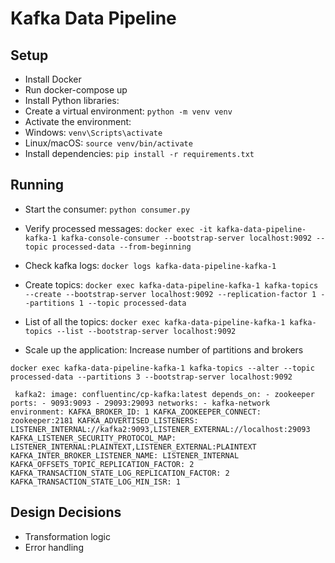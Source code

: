 # Kafka Data Pipeline

## Setup

- Install Docker
- Run docker-compose up
- Install Python libraries:
- Create a virtual environment: `python -m venv venv`
- Activate the environment:
- Windows: `venv\Scripts\activate`
- Linux/macOS: `source venv/bin/activate`
- Install dependencies: `pip install -r requirements.txt`

## Running

- Start the consumer: `python consumer.py`
- Verify processed messages:
  `docker exec -it kafka-data-pipeline-kafka-1 kafka-console-consumer --bootstrap-server localhost:9092 --topic processed-data --from-beginning`

- Check kafka logs:
  `docker logs kafka-data-pipeline-kafka-1`

- Create topics:
  `docker exec kafka-data-pipeline-kafka-1 kafka-topics --create --bootstrap-server localhost:9092 --replication-factor 1 --partitions 1 --topic processed-data`

- List of all the topics:
  `docker exec kafka-data-pipeline-kafka-1 kafka-topics --list --bootstrap-server localhost:9092`

- Scale up the application: Increase number of partitions and brokers

`docker exec kafka-data-pipeline-kafka-1 kafka-topics --alter --topic processed-data --partitions 3 --bootstrap-server localhost:9092`

` kafka2:
    image: confluentinc/cp-kafka:latest
    depends_on:
      - zookeeper
    ports:
      - 9093:9093
      - 29093:29093
    networks:
      - kafka-network
    environment:
      KAFKA_BROKER_ID: 1
      KAFKA_ZOOKEEPER_CONNECT: zookeeper:2181
      KAFKA_ADVERTISED_LISTENERS: LISTENER_INTERNAL://kafka2:9093,LISTENER_EXTERNAL://localhost:29093
      KAFKA_LISTENER_SECURITY_PROTOCOL_MAP: LISTENER_INTERNAL:PLAINTEXT,LISTENER_EXTERNAL:PLAINTEXT
      KAFKA_INTER_BROKER_LISTENER_NAME: LISTENER_INTERNAL
      KAFKA_OFFSETS_TOPIC_REPLICATION_FACTOR: 2
      KAFKA_TRANSACTION_STATE_LOG_REPLICATION_FACTOR: 2
      KAFKA_TRANSACTION_STATE_LOG_MIN_ISR: 1`

## Design Decisions

- Transformation logic
- Error handling
